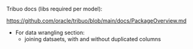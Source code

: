 Tribuo docs (libs required per model):

https://github.com/oracle/tribuo/blob/main/docs/PackageOverview.md


- For data wrangling section:
  - joining datsaets, with and without duplicated columns
